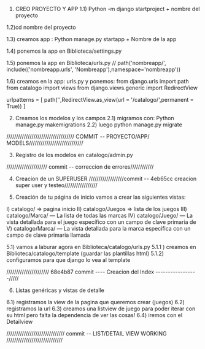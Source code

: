 1) CREO PROYECTO Y APP
1.1) Python -m django startproject + nombre del proyecto

1.2)cd nombre del proyecto

1.3) creamos app : Python manage.py startapp + Nombre de la app

1.4) ponemos la app en Biblioteca/settings.py

1.5) ponemos la app en Biblioteca/urls.py // path('nombreapp/', include(('nombreapp.urls', 'Nombreapp'),namespace='nombreapp'))

1.6) creamos en la app: urls.py y ponemos: from django.urls import path
from catalogo import views
from django.views.generic import RedirectView

urlpatterns = [
    path('',RedirectView.as_view(url = '/catalogo/',permanent = True))
]

2) Creamos los modelos y los campos 
2.1) migramos con: Python manage.py makemigrations
2.2) luego python manage.py migrate

///////////////////////////////////  COMMIT -- PROYECTO/APP/ MODELS////////////////////////////

3) Registro de los modelos en catalogo/admin.py

///////////////////// commit -- correccion de errores////////////

4) Creacion de un SUPERUSER
//////////////////commit -- 4eb65cc creacion super user y testeo/////////////////

5) Creación de tu página de inicio
vamos a crear las siguientes vistas:

I) catalogo/ => pagina inicio
II) catalogo/Juegos => lista de los juegos
III) catalogo/Marca/ — La lista de todas las marcas
IV) catalogo/Juego/<id> — La vista detallada para el juego específico con un campo de clave primaria de <id> 
V) catalogo/Marca/<id> — La vista detallada para la marca específica con un campo de clave primaria llamada <id>

5.1) vamos a laburar agora en Biblioteca/catalogo/urls.py
5.1.1 ) creamos en Biblioteca/catalogo/template (guardar las plantillas html)
5.1.2) configuramos para que django lo vea al template

////////////////////// 68e4b87 commit ---- Creacion del Index -----------------/////

6)  Listas genéricas y vistas de detalle

6.1) registramos la view de la pagina que queremos crear (juegos)
6.2) registramos la url
6.3) creamos una listview de juego para poder iterar con su html pero falta la dependencia de ver las cosas!
6.4) iremos con el Detailview 

////////////////////////////// commit -- LIST/DETAIL VIEW WORKING /////////////////////////////
